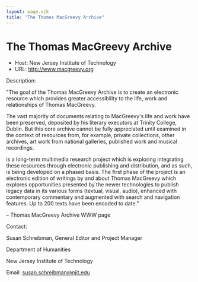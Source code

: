 ```yaml
---
layout: page.njk
title: "The Thomas MacGreevy Archive"
---
```

# The Thomas MacGreevy Archive








* Host: New Jersey Institute of Technology
* URL: <http://www.macgreevy.org>



Description:


"The goal of the Thomas MacGreevy Archive is to create an electronic resource which
 provides greater accessibility to the life, work and relationships of Thomas MacGreevy.


The vast majority of documents relating to MacGreevy's life and work have been preserved,
 deposited by his literary executors at Trinity College, Dublin. But this core archive
 cannot be fully appreciated until examined in the context of resources from, for example,
 private collections, other archives, art work from national galleries, published work
 and musical recordings.


 is a long-term multimedia research project which is exploring integrating these resources
 through electronic publishing and distribution, and as such, is being developed on
 a phased basis. The first phase of the project is an electronic edition of writings
 by and about Thomas MacGreevy which explores opportunities presented by the newer
 technologies to publish legacy data in its various forms (textual, visual, audio),
 enhanced with contemporary commentary and augmented with search and navigation features.
 Up to 200 texts have been encoded to date."


– Thomas MacGreevy Archive WWW page



Contact:
 



Susan Schreibman, General Editor and Project Manager


Department of Humanities


New Jersey Institute of Technology


Email: [susan.schreibman@njit.edu](mailto:susan.schreibman@njit.edu)





